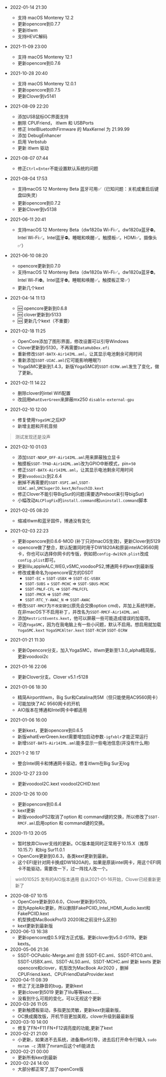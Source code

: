 * 2022-01-14 21:30
    * 支持 macOS Monterey 12.2
    * 更新opencore到0.7.7
    * 更新itlwm
    * 支持HEVC解码

* 2021-11-09 23:00
    * 支持 macOS Monterey 12.1
    * 更新opencore到0.7.6 

* 2021-10-28 20:40
    * 支持 macOS Monterey 12.0.1
    * 更新opencore到0.7.5 
    * 更新Clover到v5141 

* 2021-08-09 22:20
    * 添加USB鼠标OC界面支持
    * 删除 CPUFriend， itlwm 和 USBPorts
    * 修正 IntelBluetoothFirmware 的 MaxKernel 为 21.99.99
    * 添加 DebugEnhancer
    * 启用 Verbstub
    * 更新 itlwm 驱动

* 2021-08-07 07:44
    * 修正`Ctrl`+`Enter`不能设置默认系统的问题

* 2021-08-04 17:53
    * 支持macOS 12 Monterey Beta 蓝牙可用✅（已知问题：关机或重启后键盘⌨️失灵）
    * 更新opencore到0.7.2
    * 更新Clover到v5138

* 2021-06-11 20:41
    * 支持macOS 12 Monterey Beta（dw1820a Wi-Fi✅。dw1820a蓝牙⛔。Intel Wi-Fi✅。Intel蓝牙⛔。睡眠和唤醒✅。触摸板✅。HDMI✅。摄像头✅）
    
* 2021-06-10 08:20
    * opencore更新到0.7.0
    * 支持macOS 12 Monterey Beta（dw1820a Wi-Fi✅。dw1820a蓝牙⛔。Intel Wi-Fi⛔。Intel蓝牙⛔。睡眠和唤醒✅。触摸板正常✅） 
    * 更新几个kext

* 2021-04-14 11:13
    * 🆕 opencore更新到0.6.8 
    * 🆕 clover更新到r5133
    * 🆕 更新几个kext（不重要）

* 2021-02-18 11:25
    * OpenCore添加了图形界面，修改设置可以引导Windows
    * Clover更新到r5130，不再需要`DataHubDex.efi`
    * 重新修改`SSDT-BATX-Air14IML.aml`，让其显示电池剩余可用时间
    * 重新添加`SSDT-UIAC.aml`(它可能影响睡眠?)
    * YogaSMC更新到1.4.3，新版YogaSMC的`SSDT-ECRW.aml`发生了变化，做了更新。
  
* 2021-02-11 14:22
    * 删除clover的intel Wifi配置
    * 改回用`WhatEverGreen`来屏蔽mx250 `disable-external-gpu`

* 2021-02-10 12:00
    * 修复使用`YogaSMC`之后KP
    * 新增主题和开机音频

> 测试发现还是没声

* 2021-02-10 01:03
    * 添加`SSDT-NDGP_OFF-Air14IML.aml`用来屏蔽独立显卡
    * 触摸板`SSDT-TPAD-Air14IML.aml`改为GPIO中断模式，pin=`50`
    * 修正`SSDT-BATX-Air14IML.aml`，让其显示电池剩余可用时间
    * 更新`voodooi2c`到2.6.4
    * 删掉不再需要的`SSDT-XSPI.aml`,`SSDT-UIAC.aml`,`SMCSuperIO.kext`,`NoTouchID.kext`
    * 修正Clover不能引导BigSur的问题(需要选Preboot来引导bigSur)
    * 小幅改动`ALCPlugFix`的`install.command`和`uninstall.command`脚本

* 2021-02-05 08:20
    * 缩减itlwm和蓝牙固件，博通没有变化 

* 2021-02-03 22:23
    * 更新opencore到0.6.6-MOD (补丁只对macOS生效)，更新Clover到5129
    * opencore做了整合，默认配置同时用于DW1820A和原装intelAC9560网卡，你也可以选择你网卡的专版，例如把`config-dw1920.plist`改成`config.plist`即可。
    * 更新lilu,appleALC,WEG,vSMC,voodooPS2,博通网卡的kext到最新版
    * 修改或重命名为opencore官方的DSDT
        * `SSDT-EC` + `SSDT-USBX` => `SSDT-EC-USBX` 
        * `SSDT-SUBS` + `SSDT-MCHC` => `SSDT-SBUS-MCHC`
        * `SSDT-PNLF-CFL` => `SSDT-PNLFCFL`
        * `SSDT-PMCR` => `SSDT-PMC`
        * `SSDT-RTC_Y-AWAC_N` => `SSDT-AWAC`
    * 修改`SSDT-RMCF`为`不改变键位`(原先会交换option cmd)，并加上系统判断，在非macOS下不启用补丁，并改名为`SSDT-RMCF-Air14IML.aml`
    * 添加`RestrictEvents.kext`，他可以屏蔽一些可能造成错误的加载项。
    * 可选`YogaSMC`，因为在我电脑上有一些小问题，默认不启用。想启用就加载`YogaSMC.kext` `YogaSMCAlter.kext` `SSDT-RCSM` `SSDT-ECRW`

* 2021-01-21 11:30
    * 更新Opencore分支，加入YogaSMC，itlwm更新至1.3.0_alpha精简版，更新voodooi2c

* 2021-01-16 22:06
    * 更新Clover分支。Clover v5.1 r5128

* 2021-01-06 18:30
    * 精简AirportItlwm，Big Sur和Catalina共5M（但只能使用AC9560网卡）
    * 可能加快了AC 9560网卡的开机
    * AIO版本在博通和Intel网卡中都适用
    
* 2021-01-06 16:00
    * 更新kext，更新opencore到0.6.5
    * 新版whatEverGreen.kext需要增加启动参数`-igfxblr`才能正常运行
    * 新增`SSDT-BATS-Air14IML.aml`能多显示一些电池信息(并没有什么用)

* 2021-1-2 16:17
    * 整合Intel网卡和博通网卡驱动，修复itlwm在Big Sur无log

* 2020-12-27 23:00
    * 更新voodooI2C.kext voodooI2CHID.text

* 2020-12-26 10:00
    * 更新opencore到0.6.4
    * kext更新
    * 新版voodooPS2取消了option 和 command键的交换，所以修改了`SSDT-RMCF.aml`启用option 和 command键的交换。
* 2020-11-13 20:05
    * 暂时放弃Clover支线的更新。OC版本能同时正常用于10.15.X（推荐10.15.7）和big Sur11.0.1
    * OpenCore更新到0.6.3，各类kext更新到最新。
    * 这个EFI是针对网卡换成DW1820A的，如果是原装intel网卡，用这个EFI网卡不能驱动，需要改一下，过一阵找人改一个。

> win1010525 发布的AIO版本通用
> 自从2021-01-16开始，Clover已经重新更新了

* 2020-08-07 10:15
    * OpenCore更新到0.6.0，Clover更新到r5120。
    * 因为AppleAlc更新，所以删除FakePCIID_Intel_HDMI_Audio.kext和FakePCIID.kext
    * 机型换成MacBookPro13 2020(和之前没什么区别)
    * kext更新到最新版
* 2020-06-13 16:38 
    * 更新opencore成0.5.9官方正式版。更新clover到v5.0 r5119。更新kexts。
* 2020-05-06 21:36 
    * SSDT-OCPublic-Merge.aml 合并 SSDT-EC.aml、SSDT-RTC0.aml、SSDT-USBX.aml、SSDT-ALS0.aml、SSDT-MCHC.aml 更新 kexts 更新opencore和clover，机型改为MacBook Air2020 ，删掉 CPUFriend.kext、CPUFriendDataProvider.kext
* 2020-04-11 08:39 
    * 修正了无法静音的bug，更新kext
    * 更新clover到5019 更新了lilu等等kext……
    * 没看到什么可观的变化，可以无视这个更新
* 2020-03-26 11:05 
    * 更新触摸板驱动，多指更加灵敏，更新kext到最新版，
    * OC换成魔改版，开机节目更加美观，clover升级到最最新版
* 2020-03-10 14:00 
    * 修复了FN+F11 FN+F12调亮度的功能,更新了kext
* 2020-02-21 21:00 
    * 小更新，如果进不去系统，进备用efi引导，进去后打开命令行输入 `sudo nvram -c` 清除了nvram后这个efi能进去
* 2020-02-21 00:00 
    * 更新所有kext到最新
* 2020-02-24 14:00 
    * 大部分都正常了,加了openCore版

